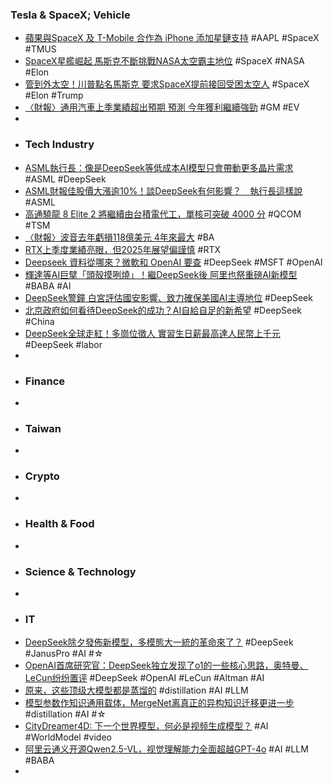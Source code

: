### Tesla & SpaceX; Vehicle
- [蘋果與SpaceX 及 T-Mobile 合作為 iPhone 添加星鏈支持](https://money.udn.com/money/story/5599/8518880) #AAPL #SpaceX #TMUS
- [SpaceX星艦崛起 馬斯克不斷挑戰NASA太空霸主地位](https://news.pchome.com.tw/science/technice/20250129/index-73814511010362338005.html) #SpaceX #NASA #Elon
- [管到外太空！川普點名馬斯克 要求SpaceX提前接回受困太空人](https://news.ltn.com.tw/news/world/breakingnews/4937074) #SpaceX #Elon #Trump
- [〈財報〉通用汽車上季業績超出預期 預測 今年獲利繼續強勁](https://news.cnyes.com/news/id/5847568) #GM #EV
-
- ### Tech Industry
- [ASML執行長：像是DeepSeek等低成本AI模型只會帶動更多晶片需求](https://news.cnyes.com/news/id/5847741) #ASML #DeepSeek
- [ASML財報佳股價大漲逾10%！談DeepSeek有何影響？　執行長這樣說](https://knews.com.tw/news/C605512F899BD36B78651C1FBCDC0462) #ASML
- [高通驍龍 8 Elite 2 將繼續由台積電代工，單核可突破 4000 分](https://www.techbang.com/posts/121115-the-qualcomm-snapdragon-8-elite-2-will-continue-to-be) #QCOM #TSM
- [〈財報〉波音去年虧損118億美元 4年來最大](https://news.cnyes.com/news/id/5847570) #BA
- [RTX上季度業績亮眼，但2025年展望偏謹慎](https://uanalyze.com.tw/articles/2187610078) #RTX
- [Deepseek 資料從哪來？微軟和 OpenAI 要查](https://infosecu.technews.tw/2025/01/29/microsoft-and-openai-are-investigating-the-possible-unauthorized-use-of-data-from-deepseek/) #DeepSeek #MSFT #OpenAI
- [輝達等AI巨擘「頭殼摸咧燒」！繼DeepSeek後 阿里也祭重磅AI新模型](https://ec.ltn.com.tw/article/breakingnews/4936847) #BABA #AI
- [DeepSeek警鐘 白宮評估國安影響、致力確保美國AI主導地位](https://tw.news.yahoo.com/deepseek警鐘-白宮評估國安影響、致力確保美國ai主導地位-040753638.html) #DeepSeek
- [北京政府如何看待DeepSeek的成功？AI自給自足的新希望](https://uanalyze.com.tw/articles/6514210077) #DeepSeek #China
- [DeepSeek全球走紅！多崗位徵人 實習生日薪最高達人民幣上千元](https://news.cnyes.com/news/id/5847048) #DeepSeek #labor
-
- ### Finance
-
- ### Taiwan
-
- ### Crypto
-
- ### Health & Food
-
- ### Science & Technology
-
- ### IT
- [DeepSeek除夕發佈新模型，多模態大一統的革命來了？](https://news.futunn.com/hk/post/52599725/a-comprehensive-read-deepseek-released-a-new-model-on-new?level=1&data_ticket=1707143974661358) #DeepSeek #JanusPro #AI #☆
- [OpenAI首席研究官：DeepSeek独立发现了o1的一些核心思路，奥特曼、LeCun纷纷置评](https://www.jiqizhixin.com/articles/2025-01-29-3) #DeepSeek #OpenAI #LeCun #Altman #AI
- [原来，这些顶级大模型都是蒸馏的](https://www.jiqizhixin.com/articles/2025-01-29-2) #distillation #AI #LLM
- [模型参数作知识通用载体，MergeNet离真正的异构知识迁移更进一步](https://www.jiqizhixin.com/articles/2025-01-28-2) #distillation #AI #☆
- [CityDreamer4D: 下一个世界模型，何必是视频生成模型？](https://www.jiqizhixin.com/articles/2025-01-28-3) #AI #WorldModel #video
- [阿里云通义开源Qwen2.5-VL，视觉理解能力全面超越GPT-4o](https://www.jiqizhixin.com/articles/2025-01-28-4) #AI #LLM #BABA
-